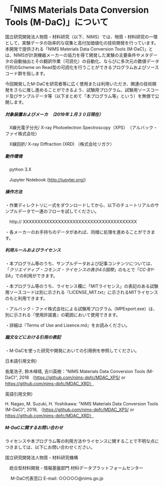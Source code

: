 # 「NIMS Materials Data Conversion Tools (M-DaC)」について

国立研究開発法人物質・材料研究（以下、NIMS）では、物質・材料研究の一環として、実験データの効率的な収集と高付加価値化の技術開発を行っています。本開発で提供される「NIMS Materials Data Conversion Tools (M-DaC)」とは、NIMSが計測機器メーカーの協力を得て開発した実験の主要条件やメタデータの自動抽出とその翻訳作業（可読化）の自動化、ならびに多次元の数値データ行列のScheme on Read型の可読化を行うことができるプログラムおよびソースコード群を指します。

今回開発したM-DaCを研究者等に広く使用または利用いただき、関連の技術開発をさらに推し進めることができるよう、試験用プログラム、試験用ソースコード及びサンプルデータ等（以下まとめて「本プログラム等」という）を無償で公開します。



##### 対象装置およびメーカ　（2019年１月３０日現在）

　X線光電子分光/ X-ray Photoelectron Spectroscopy（XPS）　（アルバック・ファイ株式会社）

　X線回折/ X-ray Diffraction (XRD)   （株式会社リガク）



##### 動作環境

　python 3.X

　Jupyter Notebook (http://jupyter.org/)



##### 操作方法

・作業ディレクトリに一式をダウンロードしてから、以下のチュートリアルのサンプルデータで一連のフローを試してください。

　http:// XXXXXXXXXXXXXXXXXXXXXXXXXXXXXXXXXXXXXXX

・各メーカーのお手持ちのデータがあれば、同様に処理を進めることができます。



##### 利用ルールおよびライセンス

・本プログラム等のうち、サンプルデータおよび記事コンテンツについては、「*クリエイティブ・コモンズ・ライセンスの表示4.0国際*」のもとで「*CC-BY-SA*」での利用ができます。

・本プログラム等のうち、ライセンス欄に「MITライセンス」の表記のある試験用ソースコードは別に示される『LICENSE_MIT.txt』に示されるMITライセンスのもと利用できます。

・アルバック・ファイ株式会社による試験用プログラム（MPExport.exe）は、別に示される『使用許諾書』の範囲において使用できます。

・詳細は『Terms of Use and Lisence.md』をお読みください。



##### 論文などにおける引用の表記

・M-DaCを使った研究や開発においての引用例を参照してください。

日本語引用文例）　

長尾浩子, 鈴木峰晴, 吉川英樹：”NIMS Materials Data Conversion Tools (M-DaC)”, 2018 （https://github.com/nims-dpfc/MDAC_XPS/   or   https://github.com/nims-dpfc/MDAC_XRD）

英語引用文例）

H. Nagao, M. Suzuki, H. Yoshikawa: "NIMS Materials Data Conversion Tools (M-DaC)", 2018, （https://github.com/nims-dpfc/MDAC_XPS/   or   https://github.com/nims-dpfc/MDAC_XRD）



##### M-DaCに関するお問い合わせ

ライセンスや本プログラム等の利用方法やライセンスに関することで不明な点につきましては、以下にお問い合わせください。



国立研究開発法人物質・材料研究機構　

 　統合型材料開発・情報基盤部門 材料データプラットフォームセンター　

　 M-DaC代表窓口  E-mail: ○○○○○@nims.go.jp